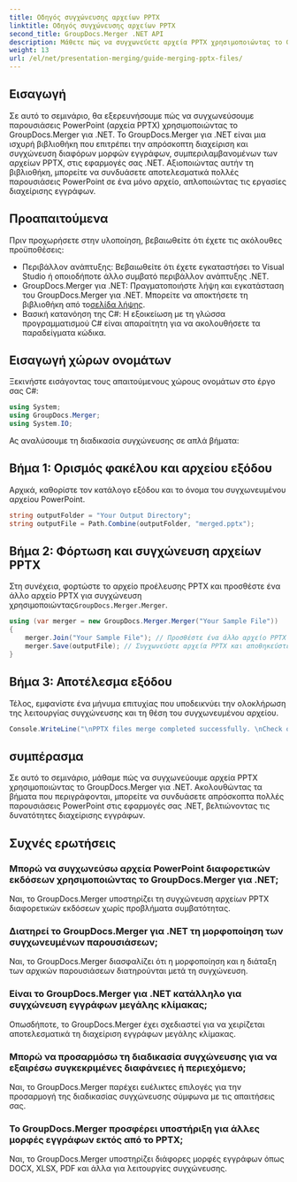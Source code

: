 ```yaml
---
title: Οδηγός συγχώνευσης αρχείων PPTX
linktitle: Οδηγός συγχώνευσης αρχείων PPTX
second_title: GroupDocs.Merger .NET API
description: Μάθετε πώς να συγχωνεύετε αρχεία PPTX χρησιμοποιώντας το GroupDocs.Merger για .NET. Βελτιώστε τη διαχείριση εγγράφων με αυτήν την ισχυρή βιβλιοθήκη .NET.
weight: 13
url: /el/net/presentation-merging/guide-merging-pptx-files/
---
```

## Εισαγωγή
Σε αυτό το σεμινάριο, θα εξερευνήσουμε πώς να συγχωνεύσουμε παρουσιάσεις PowerPoint (αρχεία PPTX) χρησιμοποιώντας το GroupDocs.Merger για .NET. Το GroupDocs.Merger για .NET είναι μια ισχυρή βιβλιοθήκη που επιτρέπει την απρόσκοπτη διαχείριση και συγχώνευση διαφόρων μορφών εγγράφων, συμπεριλαμβανομένων των αρχείων PPTX, στις εφαρμογές σας .NET. Αξιοποιώντας αυτήν τη βιβλιοθήκη, μπορείτε να συνδυάσετε αποτελεσματικά πολλές παρουσιάσεις PowerPoint σε ένα μόνο αρχείο, απλοποιώντας τις εργασίες διαχείρισης εγγράφων.
## Προαπαιτούμενα
Πριν προχωρήσετε στην υλοποίηση, βεβαιωθείτε ότι έχετε τις ακόλουθες προϋποθέσεις:
- Περιβάλλον ανάπτυξης: Βεβαιωθείτε ότι έχετε εγκαταστήσει το Visual Studio ή οποιοδήποτε άλλο συμβατό περιβάλλον ανάπτυξης .NET.
- GroupDocs.Merger για .NET: Πραγματοποιήστε λήψη και εγκατάσταση του GroupDocs.Merger για .NET. Μπορείτε να αποκτήσετε τη βιβλιοθήκη από το[σελίδα λήψης](https://releases.groupdocs.com/merger/net/).
- Βασική κατανόηση της C#: Η εξοικείωση με τη γλώσσα προγραμματισμού C# είναι απαραίτητη για να ακολουθήσετε τα παραδείγματα κώδικα.

## Εισαγωγή χώρων ονομάτων
Ξεκινήστε εισάγοντας τους απαιτούμενους χώρους ονομάτων στο έργο σας C#:
```csharp
using System; 
using GroupDocs.Merger;
using System.IO;
```

Ας αναλύσουμε τη διαδικασία συγχώνευσης σε απλά βήματα:
## Βήμα 1: Ορισμός φακέλου και αρχείου εξόδου
Αρχικά, καθορίστε τον κατάλογο εξόδου και το όνομα του συγχωνευμένου αρχείου PowerPoint.
```csharp
string outputFolder = "Your Output Directory";
string outputFile = Path.Combine(outputFolder, "merged.pptx");
```
## Βήμα 2: Φόρτωση και συγχώνευση αρχείων PPTX
 Στη συνέχεια, φορτώστε το αρχείο προέλευσης PPTX και προσθέστε ένα άλλο αρχείο PPTX για συγχώνευση χρησιμοποιώντας`GroupDocs.Merger.Merger`.
```csharp
using (var merger = new GroupDocs.Merger.Merger("Your Sample File"))
{
    merger.Join("Your Sample File"); // Προσθέστε ένα άλλο αρχείο PPTX για συγχώνευση
    merger.Save(outputFile); // Συγχωνεύστε αρχεία PPTX και αποθηκεύστε το αποτέλεσμα
}
```
## Βήμα 3: Αποτέλεσμα εξόδου
Τέλος, εμφανίστε ένα μήνυμα επιτυχίας που υποδεικνύει την ολοκλήρωση της λειτουργίας συγχώνευσης και τη θέση του συγχωνευμένου αρχείου.
```csharp
Console.WriteLine("\nPPTX files merge completed successfully. \nCheck output in {0}", outputFolder);
```

## συμπέρασμα
Σε αυτό το σεμινάριο, μάθαμε πώς να συγχωνεύουμε αρχεία PPTX χρησιμοποιώντας το GroupDocs.Merger για .NET. Ακολουθώντας τα βήματα που περιγράφονται, μπορείτε να συνδυάσετε απρόσκοπτα πολλές παρουσιάσεις PowerPoint στις εφαρμογές σας .NET, βελτιώνοντας τις δυνατότητες διαχείρισης εγγράφων.

## Συχνές ερωτήσεις
### Μπορώ να συγχωνεύσω αρχεία PowerPoint διαφορετικών εκδόσεων χρησιμοποιώντας το GroupDocs.Merger για .NET;
Ναι, το GroupDocs.Merger υποστηρίζει τη συγχώνευση αρχείων PPTX διαφορετικών εκδόσεων χωρίς προβλήματα συμβατότητας.
### Διατηρεί το GroupDocs.Merger για .NET τη μορφοποίηση των συγχωνευμένων παρουσιάσεων;
Ναι, το GroupDocs.Merger διασφαλίζει ότι η μορφοποίηση και η διάταξη των αρχικών παρουσιάσεων διατηρούνται μετά τη συγχώνευση.
### Είναι το GroupDocs.Merger για .NET κατάλληλο για συγχώνευση εγγράφων μεγάλης κλίμακας;
Οπωσδήποτε, το GroupDocs.Merger έχει σχεδιαστεί για να χειρίζεται αποτελεσματικά τη διαχείριση εγγράφων μεγάλης κλίμακας.
### Μπορώ να προσαρμόσω τη διαδικασία συγχώνευσης για να εξαιρέσω συγκεκριμένες διαφάνειες ή περιεχόμενο;
Ναι, το GroupDocs.Merger παρέχει ευέλικτες επιλογές για την προσαρμογή της διαδικασίας συγχώνευσης σύμφωνα με τις απαιτήσεις σας.
### Το GroupDocs.Merger προσφέρει υποστήριξη για άλλες μορφές εγγράφων εκτός από το PPTX;
Ναι, το GroupDocs.Merger υποστηρίζει διάφορες μορφές εγγράφων όπως DOCX, XLSX, PDF και άλλα για λειτουργίες συγχώνευσης.